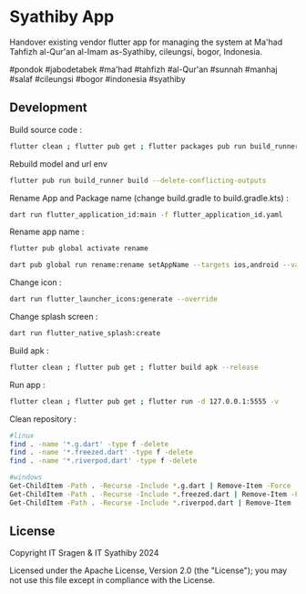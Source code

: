 # Syathiby App

Handover existing vendor flutter app for managing the system at Ma'had Tahfizh al-Qur'an al-Imam as-Syathiby, cileungsi, bogor, Indonesia.

#pondok #jabodetabek #ma'had #tahfizh #al-Qur'an #sunnah #manhaj #salaf #cileungsi #bogor #indonesia #syathiby

## Development

Build source code :

```sh
flutter clean ; flutter pub get ; flutter packages pub run build_runner build
```

Rebuild model and url env

```sh
flutter pub run build_runner build --delete-conflicting-outputs
```

Rename App and Package name (change build.gradle to build.gradle.kts) :

```sh
dart run flutter_application_id:main -f flutter_application_id.yaml
```

Rename app name :

```sh
flutter pub global activate rename

dart pub global run rename:rename setAppName --targets ios,android --value "Syathiby"
```

Change icon :

```sh
dart run flutter_launcher_icons:generate --override
```

Change splash screen :

```sh
dart run flutter_native_splash:create
```

Build apk :

```sh
flutter clean ; flutter pub get ; flutter build apk --release
```

Run app :

```sh
flutter clean ; flutter pub get ; flutter run -d 127.0.0.1:5555 -v
```

Clean repository :

```sh
#linux
find . -name '*.g.dart' -type f -delete
find . -name '*.freezed.dart' -type f -delete
find . -name '*.riverpod.dart' -type f -delete

#windows
Get-ChildItem -Path . -Recurse -Include *.g.dart | Remove-Item -Force
Get-ChildItem -Path . -Recurse -Include *.freezed.dart | Remove-Item -Force
Get-ChildItem -Path . -Recurse -Include *.riverpod.dart | Remove-Item -Force
```

## License

Copyright IT Sragen & IT Syathiby 2024

Licensed under the Apache License, Version 2.0 (the "License");
you may not use this file except in compliance with the License.

